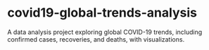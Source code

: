 # covid19-global-trends-analysis
A data analysis project exploring global COVID-19 trends, including confirmed cases, recoveries, and deaths, with visualizations.
